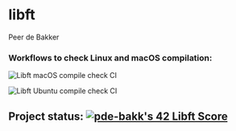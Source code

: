 # libft
Peer de Bakker


### Workflows to check Linux and macOS compilation:

![Libft macOS compile check CI](https://github.com/pde-bakk/libft/workflows/Libft%20macOS%20compile%20check%20CI/badge.svg)


![Libft Ubuntu compile check CI](https://github.com/pde-bakk/libft/workflows/Libft%20Ubuntu%20compile%20check%20CI/badge.svg)

## Project status: [![pde-bakk's 42 Libft Score](https://badge42.vercel.app/api/v2/cl1kxvlgu002109lfx5bumh9s/project/1610471)](https://github.com/JaeSeoKim/badge42)
